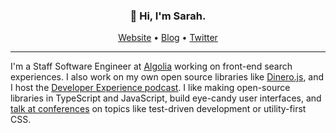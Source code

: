 <h3 align="center">👋 Hi, I'm Sarah.</h3>

<p align="center">
  <a href="https://sarahdayan.dev/">Website</a> •
  <a href="https://frontstuff.io/">Blog</a> •
  <a href="https://twitter.com/frontstuff_io">Twitter</a>
</p>

---

I'm a Staff Software Engineer at [Algolia](https://www.algolia.com/) working on front-end search experiences. I also work on my own open source libraries like [Dinero.js](https://github.com/dinerojs/dinero.js), and I host the [Developer Experience podcast](https://developerexperience.buzzsprout.com/). I like making open-source libraries in TypeScript and JavaScript, build eye-candy user interfaces, and [talk at conferences](https://noti.st/sarahdayan) on topics like test-driven development or utility-first CSS.

